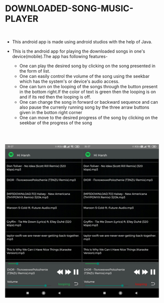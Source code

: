 # DOWNLOADED-SONG-MUSIC-PLAYER
<br>

* This android app is made using android studios with the help of Java.

* This is the android app for playing the downloaded songs in one's device(mobile).The app has following features-
  * One can play the desired song by clicking on the song presented in the form of list.
  * One can easily control the volume of the song using the seekbar which has the system's or device's audio access.
  * One can turn on the looping of the songs through the button present in the bottom right.If the color of text is green then the looping is on and if its red then the looping is off.
  * One can change the song in forward or backward sequence and can also pause the currenly running song by the three arraw buttons given in the botton right corner
  * One can move to the desired progress of the song by clicking on the seekbar of the progress of the song
<br>
<br>

![ss1](https://github.com/Jigsaw-23122002/PHOTOS/blob/main/MergedImages%20(1).jpg)
